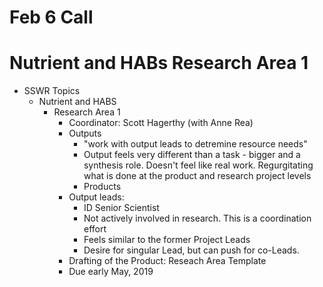 # Feb 6 Call

# Nutrient and HABs Research Area 1

- SSWR Topics
  - Nutrient and HABS
    - Research Area 1
      - Coordinator: Scott Hagerthy (with Anne Rea)
      - Outputs
        - "work with output leads to detremine resource needs"
        - Output feels very different than a task - bigger and a synthesis role.  Doesn't feel like real work.  Regurgitating what is done at the product and research project levels
         - Products
      - Output leads:
        - ID Senior Scientist
        - Not actively involved in research.  This is a coordination effort
        - Feels similar to the former Project Leads
        - Desire for singular Lead, but can push for co-Leads.
      - Drafting of the Product: Reseach Area Template
      - Due early May, 2019